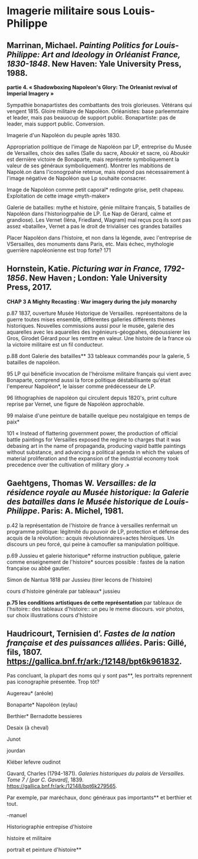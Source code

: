 # Imagerie militaire sous Louis-Philippe

## Marrinan, Michael. *Painting Politics for Louis-Philippe: Art and Ideology in Orléanist France, 1830-1848*. New Haven: Yale University Press, 1988.

**partie 4. « Shadowboxing Napoleon's Glory: The Orleanist revival of Imperial Imagery »**

Sympathie bonapartistes des combattants des trois glorieuses. Vétérans qui vengent 1815. Gloire militaire de Napoléon. Orléanistes: base parleemntaire et leader, mais pas beauocup de support public. Bonapartiste: pas de leader, mais support public. Conversion.

Imagerie d'un Napoléon du peuple après 1830.

Appropriation politique de l'image de Napoléon par LP, entreprise du Musée de Versailles, choix des salles (Salle du sacre, Aboukir et sacre, où Aboukir est dernière victoire de Bonaparte, mais représente symboliquement la valeur de ses généraux symboliquement). Montrer les mabitions de Napolé.on dans l'iconogrpahie retenue, mais répond pas nécessairement à l'image négative de Napoléon que Lp souhaite consacrer.

Image de Napoléon comme petit caporal* redingote grise, petit chapeau. Exploitation de cette image «myth-maker»

Galerie de batailles: mythe et histoire, génie militaire français, 5 batailles de Napoléon dans l'historiogrpahie de LP. (Le Nap de Gérard, calme et grandiose). Les Vernet (Iéna, Friedland, Wagram) mal reçus pcq ils sont pas assez «bataille», Vernet a pas le droit de trivialiser ces grandes batailles

Placer Napoléon dans l'histoire, et non dans la légende, avec l'entreprise de VSersailles, des monuments dans Paris, etc. Mais échec, mythologie guerrière napoléonienne est trop forte? 171

## Hornstein, Katie. *Picturing war in France, 1792-1856*. New Haven ; London: Yale University Press, 2017.

**CHAP 3 A Mighty Recasting : War imagery during the july monarchy**

p.87 1837, ouverture Musée Historique de Versailles. représentaitons de la guerre toutes mises ensemble, différentes galleries différents thèmes historiques. Nouvelles commissions aussi pour le musée, galerie des aquarelles avec les aquarelles des ingénieurs-géogpahes, dépoussierer les Gros, Girodet Gérard pour les remttre en valeur. Une histoire de la france où la victoire militaire est un fil conducteur.

p.88 dont Galerie des batailles** 33 tableaux commandés pour la galerie, 5 batailles de napoléon.

95 LP qui bénéficie invocation de l'héroïsme militaire français qui vient avec Bonaparte, comprend aussi la force politique déstabilisante qu'était l'empereur Napoléon*, le laisser comme prédécesseur de LP.

96 lithographies de napoléon qui circulent depuis 1820's, print culture reprise par Vernet, une figure de Napoléon approchable.

99 malaise d'une peinture de bataille quelque peu nostalgique en temps de paix*

101 « Instead of flattering government power, the production of official battle paintings for Versailles exposed the regime to charges that it was debasing art in the name of propaganda, producing vapid battle paintings without substance, and advancing a political agenda in which the values of material proliferation and the expansion of the industrial economy took precedence over the cultivation of military glory .»



## Gaehtgens, Thomas W. *Versailles: de la résidence royale au Musée historique: la Galerie des batailles dans le Musée historique de Louis-Philippe*. Paris: A. Michel, 1981.

p.42 la représentation de l'histoire de france à versailles renfermait un programme politique: légitmité du pouvoir de LP, protection et défense des acquis de la révolution:: acquis révolutionnaires=actes héroïques. Un discours un peu forcé, qui peine à camoufler sa manipulation politique.

p.69 Jussieu et galerie historique* réforme instruction publique, galerie comme enseignement de l'histoire* sources possible : fastes de la nation française ou abbé gautier.

Simon de Nantua 1818 par Jussieu (tirer lecons de l'histoire)

cours d'histoire générale par tableaux* jussieu

**p.75 les conditions artistiques de cette représentation** par tableaux de l'hsitoire:: des tableaux d'histoire:: un peu le meme discours. voir photos, sur choix illustrations cours d'histoire

## Haudricourt, Ternisien d’. *Fastes de la nation française et des puissances alliées*. Paris: Gillé, fils, 1807. https://gallica.bnf.fr/ark:/12148/bpt6k961832.

Pas concluant, la plupart des noms qui y sont pas**, les portraits reprennent pas iconographie présentée. Trop tôt?

Augereau* (aréole)

Bonaparte*  Napoléon (eylau)

Berthier* Bernadotte bessieres

Desaix (à cheval)

Junot

jourdan

Kléber lefevre oudinot



Gavard, Charles (1794-1871). *Galeries historiques du palais de Versailles. Tome 7 / [par C. Gavard]*, 1839. https://gallica.bnf.fr/ark:/12148/bpt6k279565.

Par exemple, par maréchaux, donc généraux pas importants** et berthier et tout.





-manuel

Historiographie entrepise d'histoire

histoire et militaire

portrait et peinture d'histoire**

